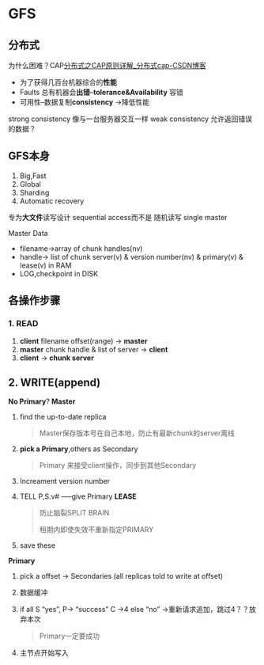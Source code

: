 # GFS

## 分布式

为什么困难？CAP[分布式之CAP原则详解_分布式cap-CSDN博客](https://blog.csdn.net/lixinkuan328/article/details/95535691)

- 为了获得几百台机器综合的**性能**
- Faults 总有机器会**出错**–**tolerance&Availability** 容错
- 可用性–数据复制**consistency** ->降低性能



strong consistency 像与一台服务器交互一样
weak consistency 允许返回错误的数据？

## GFS本身

1. Big,Fast
2. Global
3. Sharding
4. Automatic recovery



专为**大文件**读写设计
sequential access而不是 随机读写 
single master



Master Data

- filename->array of chunk handles(nv)
- handle-> list of chunk server(v) & version number(nv) & primary(v) & lease(v)      in RAM
- LOG,checkpoint  in DISK



## 各操作步骤

### 1. READ

1. **client** filename offset(range) -> **master**
2. **master** chunk handle & list of server  -> **client**
3. **client** -> **chunk server**

## 2. WRITE(append)

**No Primary**? **Master**

1. find the up-to-date replica

   > Master保存版本号在自己本地，防止有最新chunk的server离线

2. **pick a Primary**,others as Secondary

   > Primary 来接受client操作，同步到其他Secondary

3. Increament version number

4. TELL P,S.v# —–give Primary **LEASE**

   > 防止脑裂SPLIT BRAIN
   >
   > 租期内即使失效不重新指定PRIMARY

5. save these

 

**Primary**

1. pick a offset -> Secondaries (all replicas told to write at offset)

2. 数据缓冲

3. if all S “yes”, P-> “success” C  ->4
   else “no” ->重新请求追加，跳过4？？放弃本次

   > Primary一定要成功

4. 主节点开始写入







